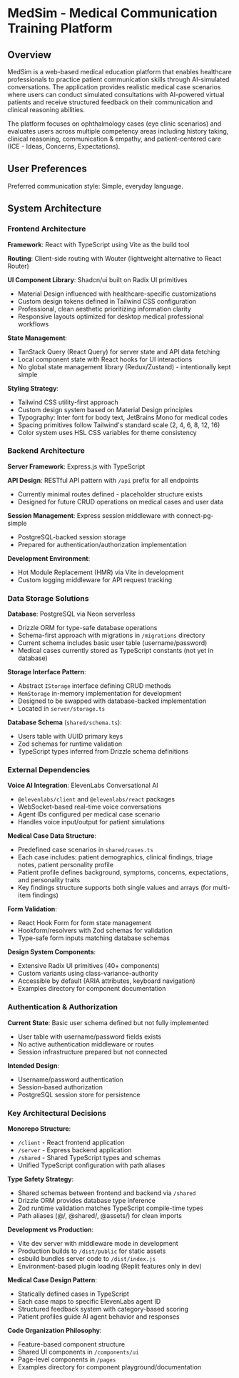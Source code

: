 # MedSim - Medical Communication Training Platform

## Overview

MedSim is a web-based medical education platform that enables healthcare professionals to practice patient communication skills through AI-simulated conversations. The application provides realistic medical case scenarios where users can conduct simulated consultations with AI-powered virtual patients and receive structured feedback on their communication and clinical reasoning abilities.

The platform focuses on ophthalmology cases (eye clinic scenarios) and evaluates users across multiple competency areas including history taking, clinical reasoning, communication & empathy, and patient-centered care (ICE - Ideas, Concerns, Expectations).

## User Preferences

Preferred communication style: Simple, everyday language.

## System Architecture

### Frontend Architecture

**Framework**: React with TypeScript using Vite as the build tool

**Routing**: Client-side routing with Wouter (lightweight alternative to React Router)

**UI Component Library**: Shadcn/ui built on Radix UI primitives

- Material Design influenced with healthcare-specific customizations
- Custom design tokens defined in Tailwind CSS configuration
- Professional, clean aesthetic prioritizing information clarity
- Responsive layouts optimized for desktop medical professional workflows

**State Management**:

- TanStack Query (React Query) for server state and API data fetching
- Local component state with React hooks for UI interactions
- No global state management library (Redux/Zustand) - intentionally kept simple

**Styling Strategy**:

- Tailwind CSS utility-first approach
- Custom design system based on Material Design principles
- Typography: Inter font for body text, JetBrains Mono for medical codes
- Spacing primitives follow Tailwind's standard scale (2, 4, 6, 8, 12, 16)
- Color system uses HSL CSS variables for theme consistency

### Backend Architecture

**Server Framework**: Express.js with TypeScript

**API Design**: RESTful API pattern with `/api` prefix for all endpoints

- Currently minimal routes defined - placeholder structure exists
- Designed for future CRUD operations on medical cases and user data

**Session Management**: Express session middleware with connect-pg-simple

- PostgreSQL-backed session storage
- Prepared for authentication/authorization implementation

**Development Environment**:

- Hot Module Replacement (HMR) via Vite in development
- Custom logging middleware for API request tracking

### Data Storage Solutions

**Database**: PostgreSQL via Neon serverless

- Drizzle ORM for type-safe database operations
- Schema-first approach with migrations in `/migrations` directory
- Current schema includes basic user table (username/password)
- Medical cases currently stored as TypeScript constants (not yet in database)

**Storage Interface Pattern**:

- Abstract `IStorage` interface defining CRUD methods
- `MemStorage` in-memory implementation for development
- Designed to be swapped with database-backed implementation
- Located in `server/storage.ts`

**Database Schema** (`shared/schema.ts`):

- Users table with UUID primary keys
- Zod schemas for runtime validation
- TypeScript types inferred from Drizzle schema definitions

### External Dependencies

**Voice AI Integration**: ElevenLabs Conversational AI

- `@elevenlabs/client` and `@elevenlabs/react` packages
- WebSocket-based real-time voice conversations
- Agent IDs configured per medical case scenario
- Handles voice input/output for patient simulations

**Medical Case Data Structure**:

- Predefined case scenarios in `shared/cases.ts`
- Each case includes: patient demographics, clinical findings, triage notes, patient personality profile
- Patient profile defines background, symptoms, concerns, expectations, and personality traits
- Key findings structure supports both single values and arrays (for multi-item findings)

**Form Validation**:

- React Hook Form for form state management
- Hookform/resolvers with Zod schemas for validation
- Type-safe form inputs matching database schemas

**Design System Components**:

- Extensive Radix UI primitives (40+ components)
- Custom variants using class-variance-authority
- Accessible by default (ARIA attributes, keyboard navigation)
- Examples directory for component documentation

### Authentication & Authorization

**Current State**: Basic user schema defined but not fully implemented

- User table with username/password fields exists
- No active authentication middleware or routes
- Session infrastructure prepared but not connected

**Intended Design**:

- Username/password authentication
- Session-based authorization
- PostgreSQL session store for persistence

### Key Architectural Decisions

**Monorepo Structure**:

- `/client` - React frontend application
- `/server` - Express backend application
- `/shared` - Shared TypeScript types and schemas
- Unified TypeScript configuration with path aliases

**Type Safety Strategy**:

- Shared schemas between frontend and backend via `/shared`
- Drizzle ORM provides database type inference
- Zod runtime validation matches TypeScript compile-time types
- Path aliases (@/, @shared/, @assets/) for clean imports

**Development vs Production**:

- Vite dev server with middleware mode in development
- Production builds to `/dist/public` for static assets
- esbuild bundles server code to `/dist/index.js`
- Environment-based plugin loading (Replit features only in dev)

**Medical Case Design Pattern**:

- Statically defined cases in TypeScript
- Each case maps to specific ElevenLabs agent ID
- Structured feedback system with category-based scoring
- Patient profiles guide AI agent behavior and responses

**Code Organization Philosophy**:

- Feature-based component structure
- Shared UI components in `/components/ui`
- Page-level components in `/pages`
- Examples directory for component playground/documentation
